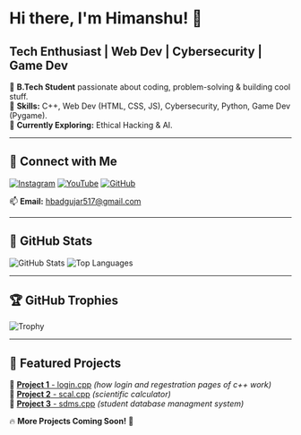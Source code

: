 # Hi there, I'm Himanshu! 🚀

## Tech Enthusiast | Web Dev | Cybersecurity | Game Dev

🔹 **B.Tech Student** passionate about coding, problem-solving & building cool stuff.  
🔹 **Skills:** C++, Web Dev (HTML, CSS, JS), Cybersecurity, Python, Game Dev (Pygame).  
🔹 **Currently Exploring:** Ethical Hacking & AI.  

---

## 🌟 Connect with Me
[![Instagram](https://img.shields.io/badge/Instagram-%23E4405F.svg?style=for-the-badge&logo=instagram&logoColor=white)](https://instagram.com/himanshu_20th)
[![YouTube](https://img.shields.io/badge/YouTube-%23FF0000.svg?style=for-the-badge&logo=YouTube&logoColor=white)](https://youtube.com/@REAL1917)
[![GitHub](https://img.shields.io/badge/GitHub-%23121011.svg?style=for-the-badge&logo=github&logoColor=white)](https://github.com/HIMANSHUxVILGAX)

📫 **Email:** [hbadgujar517@gmail.com](mailto:hbadgujar517@gmail.com)  

---

## 🚀 GitHub Stats
![GitHub Stats](https://github-readme-stats.vercel.app/api?username=HIMANSHUxVILGAX&show_icons=true&theme=dark)
![Top Languages](https://github-readme-stats.vercel.app/api/top-langs/?username=HIMANSHUxVILGAX&layout=compact&theme=dark)

---

## 🏆 GitHub Trophies
![Trophy](https://github-profile-trophy.vercel.app/?username=HIMANSHUxVILGAX&theme=darkhub)

---

## 📌 Featured Projects
🔹 [**Project 1** - login.cpp](#) *(how login and regestration pages of c++ work)*  
🔹 [**Project 2** - scal.cpp](#) *(scientific calculator)*  
🔹 [**Project 3** - sdms.cpp](#) *(student database managment system)*  

🔥 **More Projects Coming Soon!** 🚀
